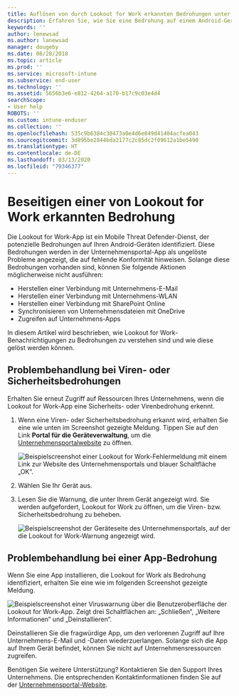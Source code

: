 ```yaml
---
title: Auflösen von durch Lookout for Work erkannten Bedrohungen unter Android | Microsoft-Dokumentation
description: Erfahren Sie, wie Sie eine Bedrohung auf einem Android-Gerät beheben, die von der Lookout for Work-App gefunden wurde.
keywords: ''
author: lenewsad
ms.author: lanewsad
manager: dougeby
ms.date: 08/28/2018
ms.topic: article
ms.prod: ''
ms.service: microsoft-intune
ms.subservice: end-user
ms.technology: ''
ms.assetid: 5656b3e6-e812-4264-a170-b17c9c03e4d4
searchScope:
- User help
ROBOTS: ''
ms.custom: intune-enduser
ms.collection: ''
ms.openlocfilehash: 535c9b6384c30473a0e4d6e849d41404acfea043
ms.sourcegitcommit: 3d895be2844bda2177c2c85dc2f09612a1be5490
ms.translationtype: HT
ms.contentlocale: de-DE
ms.lasthandoff: 03/13/2020
ms.locfileid: "79346377"
---
```

# <a name="resolve-a-threat-found-by-lookout-for-work"></a>Beseitigen einer von Lookout for Work erkannten Bedrohung  

Die Lookout for Work-App ist ein Mobile Threat Defender-Dienst, der potenzielle Bedrohungen auf Ihren Android-Geräten identifiziert. Diese Bedrohungen werden in der Unternehmensportal-App als ungelöste Probleme angezeigt, die auf fehlende Konformität hinweisen. Solange diese Bedrohungen vorhanden sind, können Sie folgende Aktionen möglicherweise nicht ausführen:

* Herstellen einer Verbindung mit Unternehmens-E-Mail
* Herstellen einer Verbindung mit Unternehmens-WLAN
* Herstellen einer Verbindung mit SharePoint Online
* Synchronisieren von Unternehmensdateien mit OneDrive
* Zugreifen auf Unternehmens-Apps

In diesem Artikel wird beschrieben, wie Lookout for Work-Benachrichtigungen zu Bedrohungen zu verstehen sind und wie diese gelöst werden können. 

## <a name="troubleshoot-virus-or-security-threat"></a>Problembehandlung bei Viren- oder Sicherheitsbedrohungen  
Erhalten Sie erneut Zugriff auf Ressourcen Ihres Unternehmens, wenn die Lookout for Work-App eine Sicherheits- oder Virenbedrohung erkennt.  

1. Wenn eine Viren- oder Sicherheitsbedrohung erkannt wird, erhalten Sie eine wie unten im Screenshot gezeigte Meldung. Tippen Sie auf den Link **Portal für die Geräteverwaltung**, um die [Unternehmensportalwebsite](https://portal.manage.microsoft.com/devices) zu öffnen.  

    ![Beispielscreenshot einer Lookout for Work-Fehlermeldung mit einem Link zur Website des Unternehmensportals und blauer Schaltfläche „OK“.](./media/mtd-go-to-device-management-portal-android.png)

2. Wählen Sie Ihr Gerät aus.  
3. Lesen Sie die Warnung, die unter Ihrem Gerät angezeigt wird. Sie werden aufgefordert, Lookout for Work zu öffnen, um die Viren- bzw. Sicherheitsbedrohung zu beheben. 

    ![Beispielscreenshot der Geräteseite des Unternehmensportals, auf der die Lookout for Work-Warnung angezeigt wird.](./media/CP-lookout-virus-banner-1808.png)  

## <a name="troubleshoot-an-app-threat"></a>Problembehandlung bei einer App-Bedrohung  

Wenn Sie eine App installieren, die Lookout for Work als Bedrohung identifiziert, erhalten Sie eine wie im folgenden Screenshot gezeigte Meldung.  

![Beispielscreenshot einer Viruswarnung über die Benutzeroberfläche der Lookout for Work-App. Zeigt drei Schaltflächen an: „Schließen“, „Weitere Informationen“ und „Deinstallieren“.](./media/lookout-virus-alert-android.png)  

Deinstallieren Sie die fragwürdige App, um den verlorenen Zugriff auf Ihre Unternehmens-E-Mail und -Daten wiederzuerlangen. Solange sich die App auf Ihrem Gerät befindet, können Sie nicht auf Unternehmensressourcen zugreifen.    

Benötigen Sie weitere Unterstützung? Kontaktieren Sie den Support Ihres Unternehmens. Die entsprechenden Kontaktinformationen finden Sie auf der [Unternehmensportal-Website](https://go.microsoft.com/fwlink/?linkid=2010980).  
